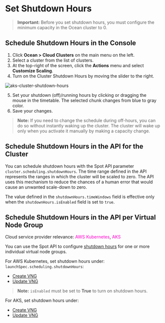 # Set Shutdown Hours

>**Important:** Before you set shutdown hours, you must configure the minimum capacity in the Ocean cluster to 0.

## Schedule Shutdown Hours in the Console

1. Click **Ocean > Cloud Clusters** on the main menu on the left.
2. Select a cluster from the list of clusters.
3. At the top-right of the screen, click the **Actions** menu and select **Customize Scaling**.
4. Turn on the Cluster Shutdown Hours by moving the slider to the right.

![aks-cluster-shutdown-hours](https://github.com/user-attachments/assets/4561cd2f-598f-4896-9f62-43ac6f83184e)

5. Set your shutdown (off)/running hours by clicking or dragging the mouse in the timetable. The selected chunk changes from blue to gray color.
6. Save your changes.

>**Note:** If you need to change the schedule during off-hours, you can do so without instantly waking up the cluster. The cluster will wake up only when you activate it manually by making a capacity change.

## Schedule Shutdown Hours in the API for the Cluster

You can schedule shutdown hours with the Spot API parameter `cluster.scheduling.shutdownHours`. 
The time range defined in the API represents the ranges in which the cluster will be scaled to zero. 
The API uses this mechanism to reduce the chances of a human error that would cause an unwanted scale-down to zero.

The value defined in the `shutdownHours.timeWindows` field is effective only when the `shutdownHours.isEnabled` field is set to `true`.

## Schedule Shutdown Hours in the API per Virtual Node Group

Cloud service provider relevance: <font color="#FC01CC">AWS Kubernetes</font>, <font color="#FC01CC">AKS</font>  

You can use the Spot API to configure [shutdown hours](ocean/features/running-hours?id=shutdown-hours-per-vng) for one or more individual virtual node groups.

For AWS Kubernetes, set shutdown hours under: `launchSpec.scheduling.shutdownHours`:
* [Create VNG](https://docs.spot.io/api/#operation/OceanAWSLaunchSpecCreate)
* [Update VNG](https://docs.spot.io/api/#operation/OceanAWSLaunchSpecUpdate)

>**Note:** `isEnabled` must be set to **True** to turn on shutdown hours.

For AKS, set shutdown hours under:
* [Create VNG](https://docs.spot.io/api/#tag/Ocean-AKS/operation/oceanAKSVirtualNodeGroupCreate)
* [Update VNG]()




